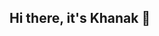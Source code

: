 ## Hi there, it's Khanak 👋

<!--
**khanakshah27/khanakshah27** is a ✨ _special_ ✨ repository because its `README.md` (this file) appears on your GitHub profile.
Tech Stack:
Python, Java, C, C++, JavaScript, HTML, CSS, SQL, Dart, React.js, Bootstrap, Flask, Flutter, TensorFlow, Neural Networks, Deep Learning, Natural Processing Language (NLP) , GenAI, NumPy, Pandas, Matplotlib, Seaborn, R, MATLAB

<img width="468" height="54" alt="image" src="https://github.com/user-attachments/assets/acf4a874-23f9-4cc8-b877-8424601472c2" />

Here are some ideas to get you started:

- 🔭 I’m currently working on ...
- 🌱 I’m currently learning ...
- 👯 I’m looking to collaborate on ...
- 🤔 I’m looking for help with ...
- 💬 Ask me about ...
- 📫 How to reach me: ...
- 😄 Pronouns: ...
- ⚡ Fun fact: ...
-->
